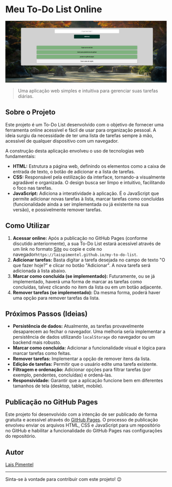 # Meu To-Do List Online

![Interface do To-Do List](telaFinal.png)

> Uma aplicação web simples e intuitiva para gerenciar suas tarefas diárias.

## Sobre o Projeto

Este projeto é um To-Do List desenvolvido com o objetivo de fornecer uma ferramenta online acessível e fácil de usar para organização pessoal. A ideia surgiu da necessidade de ter uma lista de tarefas sempre à mão, acessível de qualquer dispositivo com um navegador.

A construção desta aplicação envolveu o uso de tecnologias web fundamentais:

* **HTML:** Estrutura a página web, definindo os elementos como a caixa de entrada de texto, o botão de adicionar e a lista de tarefas.
* **CSS:** Responsável pela estilização da interface, tornando-a visualmente agradável e organizada. O design busca ser limpo e intuitivo, facilitando o foco nas tarefas.
* **JavaScript:** Adiciona a interatividade à aplicação. É o JavaScript que permite adicionar novas tarefas à lista, marcar tarefas como concluídas (funcionalidade ainda a ser implementada ou já existente na sua versão), e possivelmente remover tarefas.

## Como Utilizar

1.  **Acessar online:** Após a publicação no GitHub Pages (conforme discutido anteriormente), a sua To-Do List estará acessível através de um link no formato [Site](https://laispimentel.github.io/my-to-do-list) ou copie e cole no navegador`https://laispimentel.github.io/my-to-do-list`.
3.  **Adicionar tarefas:** Basta digitar a tarefa desejada no campo de texto "O que fazer hoje?" e clicar no botão "Adicionar". A nova tarefa será adicionada à lista abaixo.
4.  **Marcar como concluída (se implementado):** Futuramente, ou se já implementado, haverá uma forma de marcar as tarefas como concluídas, talvez clicando no item da lista ou em um botão adjacente.
5.  **Remover tarefas (se implementado):** Da mesma forma, poderá haver uma opção para remover tarefas da lista.

## Próximos Passos (Ideias)

* **Persistência de dados:** Atualmente, as tarefas provavelmente desaparecem ao fechar o navegador. Uma melhoria seria implementar a persistência de dados utilizando `localStorage` do navegador ou um backend mais robusto.
* **Marcar como concluída:** Adicionar a funcionalidade visual e lógica para marcar tarefas como feitas.
* **Remover tarefas:** Implementar a opção de remover itens da lista.
* **Edição de tarefas:** Permitir que o usuário edite uma tarefa existente.
* **Filtragem e ordenação:** Adicionar opções para filtrar tarefas (por exemplo, pendentes, concluídas) e ordená-las.
* **Responsividade:** Garantir que a aplicação funcione bem em diferentes tamanhos de tela (desktop, tablet, mobile).

## Publicação no GitHub Pages

Este projeto foi desenvolvido com a intenção de ser publicado de forma gratuita e acessível através do [GitHub Pages](https://pages.github.com/). O processo de publicação envolveu enviar os arquivos HTML, CSS e JavaScript para um repositório no GitHub e habilitar a funcionalidade do GitHub Pages nas configurações do repositório.

## Autor

[Lais Pimentel](https://github.com/laispimentel)

---

Sinta-se à vontade para contribuir com este projeto! 😉

